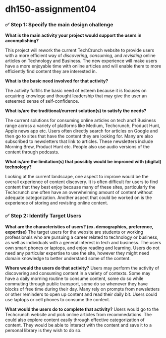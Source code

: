# dh150-assignment04
 
### ✅ Step 1: Specify the main design challenge

**What is the main activity your project would support the users in accomplishing?**

This project will rework the current TechCrunch website to provide users with a more efficient way of *discovering*, *consuming*, and *revisiting* online articles on Technology and Business. The new experience will make users have a more enjoyable time with online articles and will enable them to more efficiently find content they are interested in.


**What is the basic need involved for that activity?**

The activity fulfills the basic need of esteem because it is focuses on acquiring knowlege and thought leadership that may give the user an esteemed sense of self-confidence. 

**What is/are the traditional/current solution(s) to satisfy the needs?**

The current solutions for consuming online articles on tech andf Business range across a variety of platforms like Medium, Techcrunch, Product Hunt, Apple news app etc. Users often directly search for articles on Google and then go to sites that have the content they are looking for. Many are also subscribed to newsletters that link to articles. These newsletters include Morning Brew, Product Hunt etc. People also use audio versions of the content through podcasts. 

**What is/are the limitation(s) that possibly would be improved with (digital) technology?**

Looking at the current landscape, one aspect to improve would be the overall experience of content discovery. It is often difficult for users to find content that they best enjoy because many of these sites, particularly the Techcrunch one often have an overwhelming amount of content without adequate categorization. Another aspect that could be worked on is the experience of storing and revisitng online content. 

### ✅ Step 2: Identify Target Users

**What are the characteristics of users? (ex. demographics, preference, expertise)**
The target users for the website are students or working professionals who are pursuing a career related to technology or business, as well as individuals with a general interest in tech and business. 
The users own smart phones or laptops, and enjoy reading and learning. Users do not need any particular expertise to use the site, however they might need domain knowledge to better understand some of the content. 

**Where would the users do that activity?**
Users may perform the activity of discovering and consuming content in a variety of contexts. Some may have a daily morning routine to consume content, some do so while commuting through public transport, some do so whenever they have blocks of free time during their day. Many rely on prompts from newsletters or other reminders to open up content and read their daily bit. Users could use laptops or cell phones to consume the content. 

**What would the users do to complete that activity?**
Users would go to the Techcrunch website and pick online articles from recommedations. The could also explore content easily through effective categorization of content. They would be able to interact with the content and save it to a personal library is they wish to do so.
